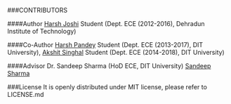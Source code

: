 ###CONTRIBUTORS

####Author
[Harsh Joshi](mailto:me.harsh.joshi@gmail.com) Student (Dept. ECE (2012-2016), Dehradun Institute of Technology)

####Co-Author
[Harsh Pandey](mailto:harsh020596@gmail.com) Student (Dept. ECE (2013-2017), DIT University), 
[Akshit Singhal](mailto:akshitsinghal96@gmail.com) Student (Dept. ECE (2014-2018), DIT University)

####Advisor
Dr. Sandeep Sharma (HoD ECE, DIT University)
[Sandeep Sharma](mailto:tek.learn@gmail.com)

###License
It is openly distributed under MIT license, please refer to LICENSE.md